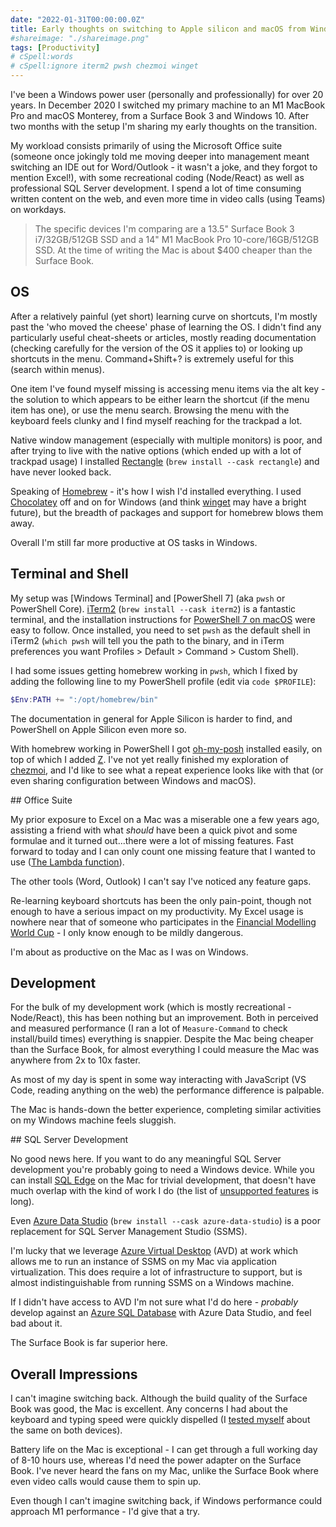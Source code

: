 ```yaml
---
date: "2022-01-31T00:00:00.0Z"
title: Early thoughts on switching to Apple silicon and macOS from Windows
#shareimage: "./shareimage.png"
tags: [Productivity]
# cSpell:words
# cSpell:ignore iterm2 pwsh chezmoi winget
---
```


I've been a Windows power user (personally and professionally) for over 20 years. In December 2020 I switched my primary machine to an M1 MacBook Pro and macOS Monterey, from a Surface Book 3 and Windows 10. After two months with the setup I'm sharing my early thoughts on the transition.

My workload consists primarily of using the Microsoft Office suite (someone once jokingly told me moving deeper into management meant switching an IDE out for Word/Outlook - it wasn't a joke, and they forgot to mention Excel!), with some recreational coding (Node/React) as well as professional SQL Server development. I spend a lot of time consuming written content on the web, and even more time in video calls (using Teams) on workdays.

> The specific devices I'm comparing are a 13.5" Surface Book 3 i7/32GB/512GB SSD and a 14" M1 MacBook Pro 10-core/16GB/512GB SSD. At the time of writing the Mac is about $400 cheaper than the Surface Book.

## OS

After a relatively painful (yet short) learning curve on shortcuts, I'm mostly past the 'who moved the cheese' phase of learning the OS. I didn't find any particularly useful cheat-sheets or articles, mostly reading documentation (checking carefully for the version of the OS it applies to) or looking up shortcuts in the menu. Command+Shift+? is extremely useful for this (search within menus).

One item I've found myself missing is accessing menu items via the alt key - the solution to which appears to be either learn the shortcut (if the menu item has one), or use the menu search. Browsing the menu with the keyboard feels clunky and I find myself reaching for the trackpad a lot.

Native window management (especially with multiple monitors) is poor, and after trying to live with the native options (which ended up with a lot of trackpad usage) I installed [Rectangle] (`brew install --cask rectangle`) and have never looked back.

Speaking of [Homebrew] - it's how I wish I'd installed everything. I used [Chocolatey] off and on for Windows (and think [winget] may have a bright future), but the breadth of packages and support for homebrew blows them away.

Overall I'm still far more productive at OS tasks in Windows.

## Terminal and Shell

My setup was [Windows Terminal] and [PowerShell 7] (aka `pwsh` or PowerShell Core). [iTerm2] (`brew install --cask iterm2`) is a fantastic terminal, and the installation instructions for [PowerShell 7 on macOS] were easy to follow. Once installed, you need to set `pwsh` as the default shell in iTerm2 (`which pwsh` will tell you the path to the binary, and in iTerm preferences you want Profiles > Default > Command > Custom Shell).

I had some issues getting homebrew working in `pwsh`, which I fixed by adding the following line to my PowerShell profile (edit via `code $PROFILE`):

```powershell
$Env:PATH += ":/opt/homebrew/bin"
```

The documentation in general for Apple Silicon is harder to find, and PowerShell on Apple Silicon even more so.

With homebrew working in PowerShell I got [oh-my-posh] installed easily, on top of which I added [Z]. I've not yet really finished my exploration of [chezmoi], and I'd like to see what a repeat experience looks like with that (or even sharing configuration between Windows and macOS).

## Office Suite

My prior exposure to Excel on a Mac was a miserable one a few years ago, assisting a friend with what _should_ have been a quick pivot and some formulae and it turned out...there were a lot of missing features. Fast forward to today and I can only count one missing feature that I wanted to use ([The Lambda function]).

The other tools (Word, Outlook) I can't say I've noticed any feature gaps.

Re-learning keyboard shortcuts has been the only pain-point, though not enough to have a serious impact on my productivity. My Excel usage is nowhere near that of someone who participates in the [Financial Modelling World Cup] - I only know enough to be mildly dangerous.

I'm about as productive on the Mac as I was on Windows.

## Development

For the bulk of my development work (which is mostly recreational - Node/React), this has been nothing but an improvement. Both in perceived and measured performance (I ran a lot of `Measure-Command` to check install/build times) everything is snappier. Despite the Mac being cheaper than the Surface Book, for almost everything I could measure the Mac was anywhere from 2x to 10x faster.

As most of my day is spent in some way interacting with JavaScript (VS Code, reading anything on the web) the performance difference is palpable.

The Mac is hands-down the better experience, completing similar activities on my Windows machine feels sluggish.

## SQL Server Development

No good news here. If you want to do any meaningful SQL Server development you're probably going to need a Windows device. While you can install [SQL Edge] on the Mac for trivial development, that doesn't have much overlap with the kind of work I do (the list of [unsupported features][unsupported features on sql edge] is long).

Even [Azure Data Studio] (`brew install --cask azure-data-studio`) is a poor replacement for SQL Server Management Studio (SSMS).

I'm lucky that we leverage [Azure Virtual Desktop] (AVD) at work which allows me to run an instance of SSMS on my Mac via application virtualization. This does require a lot of infrastructure to support, but is almost indistinguishable from running SSMS on a Windows machine.

If I didn't have access to AVD I'm not sure what I'd do here - _probably_ develop against an [Azure SQL Database] with Azure Data Studio, and feel bad about it.

The Surface Book is far superior here.

## Overall Impressions

I can't imagine switching back. Although the build quality of the Surface Book was good, the Mac is excellent. Any concerns I had about the keyboard and typing speed were quickly dispelled (I [tested myself][typing speed results] about the same on both devices).

Battery life on the Mac is exceptional - I can get through a full working day of 8-10 hours use, whereas I'd need the power adapter on the Surface Book. I've never heard the fans on my Mac, unlike the Surface Book where even video calls would cause them to spin up.

Even though I can't imagine switching back, if Windows performance could approach M1 performance - I'd give that a try.

[rectangle]: https://rectangleapp.com/
[homebrew]: https://brew.sh/
[chocolatey]: https://chocolatey.org/
[winget]: https://docs.microsoft.com/en-us/windows/package-manager/winget/
[iterm2]: https://iterm2.com/
[powershell 7 on macos]: https://docs.microsoft.com/en-us/powershell/scripting/install/installing-powershell-on-macos
[z]: https://github.com/badmotorfinger/z
[oh-my-posh]: https://ohmyposh.dev/
[chezmoi]: https://www.chezmoi.io/
[financial modelling world cup]: https://www.fmworldcup.com/
[the lambda function]: https://support.microsoft.com/en-us/office/lambda-function-bd212d27-1cd1-4321-a34a-ccbf254b8b67
[sql edge]: https://docs.microsoft.com/en-us/azure/azure-sql-edge/
[unsupported features on sql edge]: https://docs.microsoft.com/en-us/azure/azure-sql-edge/features#unsupported-features
[azure data studio]: https://docs.microsoft.com/en-us/sql/azure-data-studio
[azure virtual desktop]: https://docs.microsoft.com/en-us/azure/virtual-desktop/overview
[azure sql database]: https://docs.microsoft.com/en-us/azure/azure-sql/database/sql-database-paas-overview
[typing speed results]: https://flatgithub.com/taddison/my-data/blob/main/typing/results.csv?filename=typing%2Fresults.csv&sha=7ca028570c3bc25c8a51fc0120c88456048c29b2
